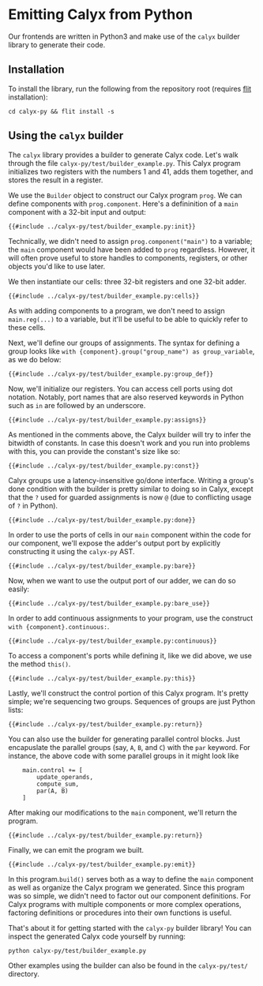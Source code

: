# Emitting Calyx from Python

Our frontends are written in Python3 and make use of the `calyx` builder library to
generate their code.

## Installation

To install the library, run the following from the repository root (requires
[flit][] installation):

```
cd calyx-py && flit install -s
```

## Using the `calyx` builder

The `calyx` library provides a builder to generate Calyx code. Let's walk through the file `calyx-py/test/builder_example.py`. This Calyx program initializes two registers with the numbers 1 and 41, adds them together, and stores the result in a register.

We use the `Builder` object to construct our Calyx program `prog`. We can define components with `prog.component`. Here's a defininition of a `main` component with a 32-bit input and output:

```
{{#include ../calyx-py/test/builder_example.py:init}}
```

Technically, we didn't need to assign `prog.component("main")` to a variable; the `main` component would have been added to `prog` regardless. However, it will often prove useful to store handles to components, registers, or other objects you'd like to use later.

We then instantiate our cells: three 32-bit registers and one 32-bit adder.

```
{{#include ../calyx-py/test/builder_example.py:cells}}
```

As with adding components to a program, we don't need to assign `main.reg(...)` to a variable, but it'll be useful to be able to quickly refer to these cells.

Next, we'll define our groups of assignments. The syntax for defining a group looks like `with {component}.group("group_name") as group_variable`, as we do below:

```
{{#include ../calyx-py/test/builder_example.py:group_def}}
```

Now, we'll initialize our registers. You can access cell ports using dot notation. Notably, port names that are also reserved keywords in Python such as `in` are followed by an underscore.

```
{{#include ../calyx-py/test/builder_example.py:assigns}}
```

As mentioned in the comments above, the Calyx builder will try to infer the bitwidth of constants. In case this doesn't work and you run into problems with this, you can provide the constant's size like so:

```
{{#include ../calyx-py/test/builder_example.py:const}}
```

Calyx groups use a latency-insensitive go/done interface. Writing a group's done condition with the builder is pretty similar to doing so in Calyx, except that the `?` used for guarded assignments is now `@` (due to conflicting usage of `?` in Python).

```
{{#include ../calyx-py/test/builder_example.py:done}}
```

In order to use the ports of cells in our `main` component within the code for our component, we'll expose the adder's output port by explicitly constructing it using the `calyx-py` AST.

```
{{#include ../calyx-py/test/builder_example.py:bare}}
```

Now, when we want to use the output port of our adder, we can do so easily:

```
{{#include ../calyx-py/test/builder_example.py:bare_use}}
```

In order to add continuous assignments to your program, use the construct `with {component}.continuous:`.

```
{{#include ../calyx-py/test/builder_example.py:continuous}}
```

To access a component's ports while defining it, like we did above, we use the method `this()`.

```
{{#include ../calyx-py/test/builder_example.py:this}}
```

Lastly, we'll construct the control portion of this Calyx program. It's pretty simple; we're sequencing two groups. Sequences of groups are just Python lists:

```
{{#include ../calyx-py/test/builder_example.py:return}}
```
You can also use the builder for generating parallel control blocks. Just encapuslate the parallel groups (say, `A`, `B`, and `C`) with the `par` keyword. For instance, the above code with some parallel groups in it might look like

```
    main.control += [
        update_operands,
        compute_sum,
        par(A, B)
    ]
```

After making our modifications to the `main` component, we'll return the program.

```
{{#include ../calyx-py/test/builder_example.py:return}}
```

Finally, we can emit the program we built.

```
{{#include ../calyx-py/test/builder_example.py:emit}}
```

In this program.`build()` serves both as a way to define the `main` component as well as organize the Calyx program we generated. Since this program was so simple, we didn't need to factor out our component definitions. For Calyx programs with multiple components or more complex operations, factoring definitions or procedures into their own functions is useful.

That's about it for getting started with the `calyx-py` builder library! You can inspect the generated Calyx code yourself by running:

```
python calyx-py/test/builder_example.py
```

Other examples using the builder can also be found in the `calyx-py/test/` directory.

[flit]: https://flit.readthedocs.io/en/latest/
